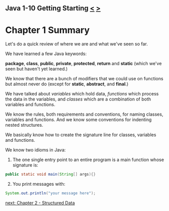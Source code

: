 ## Java 1-10 Getting Starting [&LT;](Java0109.md) [&GT;](Java0201.md)
# Chapter 1 Summary
Let's do a quick review of where we are and what we've seen so far.

We have learned a few Java keywords:

 <b>package</b>, <b>class</b>, <b>public</b>, <b>private</b>, <b>protected</b>, <b>return</b> and <b>static</b> (which we've seen but haven't yet learned.) 

We know that there are a bunch of modifiers that we could use on functions but almost never do (except for <b>static</b>, <b>abstract</b>, and <b>final</b>.)

We have talked about <i>variables</i> which hold data, <i>functions</i> which process the data in the variables, and <i>classes</i> which are a combination of both variables and functions.

We know the rules, both requirements and conventions, for naming classes, variables and functions. And we know some conventions for indenting nested structures.

We basically know how to create the signature line for classes, variables and functions.

We know two idioms in Java:
1. The one single entry point to an entire program is a main function whose signature is:

```java
public static void main(String[] args){}
```
2. You print messages with:

```java
System.out.println("your message here");
```

[next: Chapter 2 - Structured Data](Java0201.md)
